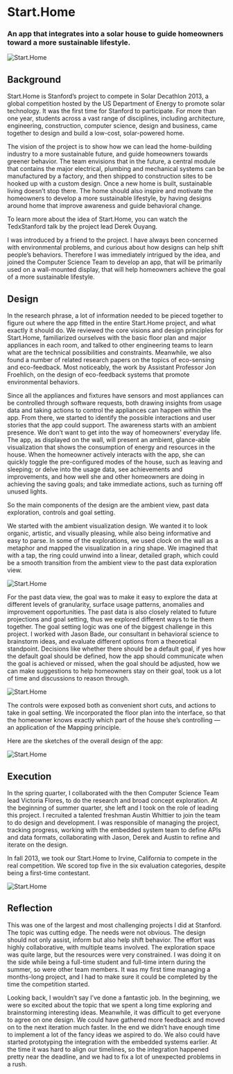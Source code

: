 # Start.Home

### An app that integrates into a solar house to guide homeowners toward a more sustainable lifestyle.

![Start.Home](../../images/designs/start.home-1.jpg "Start.Home")


## Background

Start.Home is Stanford’s project to compete in Solar Decathlon 2013, a global competition hosted by the US Department of Energy to promote solar technology. It was the first time for Stanford to participate. For more than one year, students across a vast range of disciplines, including architecture, engineering, construction, computer science, design and business, came together to design and build a low-cost, solar-powered home.

The vision of the project is to show how we can lead the home-building industry to a more sustainable future, and guide homeowners towards greener behavior. The team envisions that in the future, a central module that contains the major electrical, plumbing and mechanical systems can be manufactured by a factory, and then shipped to construction sites to be hooked up with a custom design. Once a new home is built, sustainable living doesn’t stop there. The home should also inspire and motivate the homeowners to develop a more sustainable lifestyle, by having designs around home that improve awareness and guide behavioral change.

To learn more about the idea of Start.Home, you can watch the TedxStanford talk by the project lead Derek Ouyang.

I was introduced by a friend to the project. I have always been concerned with environmental problems, and curious about how designs can help shift people’s behaviors. Therefore I was immediately intrigued by the idea, and joined the Computer Science Team to develop an app, that will be primarily used on a wall-mounted display, that will help homeowners achieve the goal of a more sustainable lifestyle.

## Design

In the research phrase, a lot of information needed to be pieced together to figure out where the app fitted in the entire Start.Home project, and what exactly it should do. We reviewed the core visions and design principles for Start.Home, familiarized ourselves with the basic floor plan and major appliances in each room, and talked to other engineering teams to learn what are the technical possibilities and constraints. Meanwhile, we also found a number of related research papers on the topics of eco-sensing and eco-feedback. Most noticeably, the work by Assistant Professor Jon Froehlich, on the design of eco-feedback systems that promote environmental behaviors.

Since all the appliances and fixtures have sensors and most appliances can be controlled through software requests, both drawing insights from usage data and taking actions to control the appliances can happen within the app. From there, we started to identify the possible interactions and user stories that the app could support. The awareness starts with an ambient presence. We don’t want to get into the way of homeowners’ everyday life. The app, as displayed on the wall, will present an ambient, glance-able visualization that shows the consumption of energy and resources in the house. When the homeowner actively interacts with the app, she can quickly toggle the pre-configured modes of the house, such as leaving and sleeping; or delve into the usage data, see achievements and improvements, and how well she and other homeowners are doing in achieving the saving goals; and take immediate actions, such as turning off unused lights.

So the main components of the design are the ambient view, past data exploration, controls and goal setting.

We started with the ambient visualization design. We wanted it to look organic, artistic, and visually pleasing, while also being informative and easy to parse. In some of the explorations, we used clock on the wall as a metaphor and mapped the visualization in a ring shape. We imagined that with a tap, the ring could unwind into a linear, detailed graph, which could be a smooth transition from the ambient view to the past data exploration view.

![Start.Home](../../images/designs/start.home-2.jpg "Start.Home")

For the past data view, the goal was to make it easy to explore the data at different levels of granularity, surface usage patterns, anomalies and improvement opportunities. The past data is also closely related to future projections and goal setting, thus we explored different ways to tie them together. The goal setting logic was one of the biggest challenge in this project. I worked with Jason Bade, our consultant in behavioral science to brainstorm ideas, and evaluate different options from a theoretical standpoint. Decisions like whether there should be a default goal, if yes how the default goal should be defined, how the app should communicate when the goal is achieved or missed, when the goal should be adjusted, how we can make suggestions to help homeowners stay on their goal, took us a lot of time and discussions to reason through.

![Start.Home](../../images/designs/start.home-3.jpg "Start.Home")

The controls were exposed both as convenient short cuts, and actions to take in goal setting. We incorporated the floor plan into the interface, so that the homeowner knows exactly which part of the house she’s controlling — an application of the Mapping principle.

Here are the sketches of the overall design of the app:

![Start.Home](../../images/designs/start.home-4.jpg "Start.Home")

## Execution

In the spring quarter, I collaborated with the then Computer Science Team lead Victoria Flores, to do the research and broad concept exploration. At the beginning of summer quarter, she left and I took on the role of leading this project. I recruited a talented freshman Austin Whittier to join the team to do design and development. I was responsible of managing the project, tracking progress, working with the embedded system team to define APIs and data formats, collaborating with Jason, Derek and Austin to refine and iterate on the design.

In fall 2013, we took our Start.Home to Irvine, California to compete in the real competition. We scored top five in the six evaluation categories, despite being a first-time contestant.

![Start.Home](../../images/designs/start.home-5.jpg "Start.Home")

## Reflection

This was one of the largest and most challenging projects I did at Stanford. The topic was cutting edge. The needs were not obvious. The design should not only assist, inform but also help shift behavior. The effort was highly collaborative, with multiple teams involved. The exploration space was quite large, but the resources were very constrained. I was doing it on the side while being a full-time student and full-time intern during the summer, so were other team members. It was my first time managing a months-long project, and I had to make sure it could be completed by the time the competition started.

Looking back, I wouldn’t say I’ve done a fantastic job. In the beginning, we were so excited about the topic that we spent a long time exploring and brainstorming interesting ideas. Meanwhile, it was difficult to get everyone to agree on one design. We could have gathered more feedback and moved on to the next iteration much faster. In the end we didn’t have enough time to implement a lot of the fancy ideas we aspired to do. We also could have started prototyping the integration with the embedded systems earlier. At the time it was hard to align our timelines, so the integration happened pretty near the deadline, and we had to fix a lot of unexpected problems in a rush.



